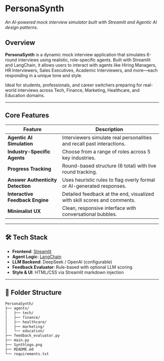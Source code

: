 # PersonaSynth 
*An AI-powered mock interview simulator built with Streamlit and Agentic AI design patterns.*

## Overview

**PersonaSynth** is a dynamic mock interview application that simulates 6-round interviews using realistic, role-specific agents. Built with Streamlit and LangChain, it allows users to interact with agents like Hiring Managers, HR Interviewers, Sales Executives, Academic Interviewers, and more—each responding in a unique tone and style.

Ideal for students, professionals, and career switchers preparing for real-world interviews across Tech, Finance, Marketing, Healthcare, and Education domains.

---

## Core Features

| Feature                         | Description |
|----------------------------------|-------------|
| **Agentic AI Simulation**       | Interviewers simulate real personalities and recall past interactions. |
| **Industry-Specific Agents**    | Choose from a range of roles across 5 key industries. |
| **Progress Tracking**           | Round-based structure (6 total) with live round tracking. |
| **Answer Authenticity Detection** | Uses heuristic rules to flag overly formal or AI-generated responses. |
| **Interactive Feedback Engine** | Detailed feedback at the end, visualized with skill scores and comments. |
| **Minimalist UX**               | Clean, responsive interface with conversational bubbles. |

---

## 🛠️ Tech Stack

- **Frontend**: [Streamlit](https://streamlit.io/)
- **Agent Logic**: [LangChain](https://www.langchain.com/)
- **LLM Backend**: DeepSeek / OpenAI (configurable)
- **Feedback Evaluator**: Rule-based with optional LLM scoring
- **Style & UI**: HTML/CSS via Streamlit markdown injection

---


## 📂 Folder Structure

```bash
PersonaSynth/
├── agents/
│   ├── tech/
│   ├── finance/
│   ├── healthcare/
│   ├── marketing/
│   └── education/
├── feedback_evaluator.py
├── main.py
├── Synthlogo.png
├── README.md
└── requirements.txt
